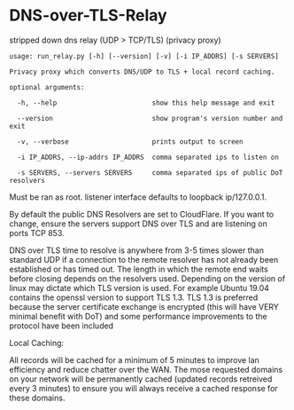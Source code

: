 # DNS-over-TLS-Relay
stripped down dns relay (UDP > TCP/TLS) (privacy proxy)
 
    usage: run_relay.py [-h] [--version] [-v] [-i IP_ADDRS] [-s SERVERS]

    Privacy proxy which converts DNS/UDP to TLS + local record caching.

    optional arguments:

      -h, --help                        show this help message and exit

      --version                         show program's version number and exit

      -v, --verbose                     prints output to screen

      -i IP_ADDRS, --ip-addrs IP_ADDRS  comma separated ips to listen on
  
      -s SERVERS, --servers SERVERS     comma separated ips of public DoT resolvers

Must be ran as root. listener interface defaults to loopback ip/127.0.0.1.

By default the public DNS Resolvers are set to CloudFlare. If you want to change, ensure the servers support DNS over TLS and are listening on ports TCP 853.

DNS over TLS time to resolve is anywhere from 3-5 times slower than standard UDP if a connection
to the remote resolver has not already been established or has timed out. The length in which the
remote end waits before closing depends on the resolvers used. Depending on the version of linux may dictate which TLS version is used. For example Ubuntu 19.04 contains the openssl version to support TLS 1.3. TLS 1.3 is preferred because the server certificate exchange is encrypted (this will have VERY minimal benefit with DoT) and some performance improvements to the protocol have been included

Local Caching:

All records will be cached for a minimum of 5 minutes to improve lan efficiency and reduce chatter over the WAN. The mose requested domains on your network will be permanently cached (updated records retreived every 3 minutes) to ensure you will always receive a cached response for these domains.
